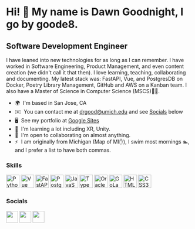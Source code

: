 Hi! :wave: My name is Dawn Goodnight, I go by goode8.
======================================================================================================================================

Software Development Engineer
-----------------------------

I have leaned into new technologies for as long as I can remember. I have worked in Software Engineering, Product Management, and even content creation (we didn't call it that then). I love learning, teaching, collaborating and documenting. My latest stack was: FastAPI, Vue, and PostgresDB on Docker, Poetry Library Management, GitHub and AWS on a Kanban team. I also have a Master of Science in Computer Science (MSCS)🧑‍🎓.

*   🌍  I'm based in San Jose, CA
*   ✉️  You can contact me at [drgood@umich.edu](mailto:drgood@umich.edu) and see [Socials](https://github.com/goode8/goode8/edit/main/README.md#socials) below
*   🖥️  See my portfolio at [Google Sites](http://sites.google.com/view/dawn-goodnight)
*   🧠  I'm learning a lot including XR, Unity.
*   🤝  I'm open to collaborating on almost anything.
*   ⚡  I am originally from Michigan (Map of MI✋), I swim most mornings 🏊, and I prefer a list to have both commas.

### Skills 

<a href="#"><img src="https://github.com/goode8/profileme-dev/blob/main/public/icons/skills/python-colored.svg" width="36" height="36" alt="Python" title="Python"/></a>
<a href="#"><img src="https://github.com/goode8/profileme-dev/blob/main/public/icons/skills/vuejs-colored.svg" width="36" height="36" alt="Vue" title="Vue"/></a>
<a href="#"><img src="https://github.com/goode8/profileme-dev/blob/main/public/icons/skills/fastapi-colored.svg" width="36" height="36" alt="FastAPI" title="FastAPI"/></a>
<a href="#"><img src="https://github.com/goode8/profileme-dev/blob/main/public/icons/skills/postgresql-colored.svg" width="36" height="36" alt="PostgreSQL" title="PostgreSQL"/></a>
<a href="#"><img src="https://github.com/goode8/profileme-dev/blob/main/public/icons/skills/javascript-colored.svg" width="36" height="36" alt="JavaScript" title="JavaScript"/></a>
<a href="#"><img src="https://github.com/goode8/profileme-dev/blob/main/public/icons/skills/typescript-colored.svg" width="36" height="36" alt="TypeScript" title="TypeScript"/></a>
<a href="#"><img src="https://github.com/goode8/profileme-dev/blob/main/public/icons/skills/oracle-colored.svg" width="36" height="36" alt="Oracle SQL" title="Oracle SQL"/></a>
<a href="#"><img src="https://github.com/goode8/profileme-dev/blob/main/public/icons/skills/go-colored.svg" width="36" height="36" alt="GoLang" title="GoLang"/></a>
<a href="#"><img src="https://github.com/goode8/profileme-dev/blob/main/public/icons/skills/html5-colored.svg" width="36" height="36" alt="HTML5" title="HTML5"/></a>
<a href="#"><img src="https://github.com/goode8/profileme-dev/blob/main/public/icons/skills/css3-colored.svg" width="36" height="36" alt="CSS3" title="CSS3"/></a>

### Socials

<a href="https://discord.com/users/nulduck (dg)#5772" target="_blank" rel="noreferrer"><img src="https://github.com/goode8/profileme-dev/blob/main/public/icons/socials/discord.svg" width="32" height="32" /></a> 
<a href="https://www.github.com/goode8" target="_blank" rel="noreferrer"><img src="https://github.com/goode8/profileme-dev/blob/main/public/icons/socials/github.svg" width="32" height="32" /></a> 
<a href="https://www.linkedin.com/in/dawngoodnight" target="_blank" rel="noreferrer"><img src="https://github.com/goode8/profileme-dev/blob/main/public/icons/socials/linkedin.svg" width="32" height="32" /></a>
